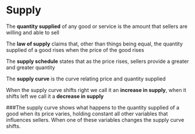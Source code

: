# Supply

The **quantity supplied** of any good or service is the amount that sellers are willing and able to sell

The **law of supply** claims that, other than things being equal, the quantity supplied of a good rises when the price of the good rises

The **supply schedule** states that as the price rises, sellers provide a greater and greater quantity

The **supply curve** is the curve relating price and quantity supplied

When the supply curve shifts right we call it an **increase in supply**, when it shifts left we call it a **decrease in supply**

###The supply curve shows what happens to the quantity supplied of a good when its price varies, holding constant all other variables that influences sellers. When one of these variables changes the supply curve shifts.
